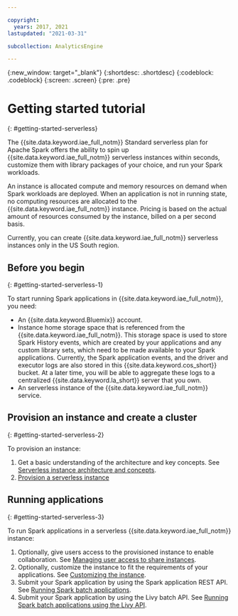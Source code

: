 ```yaml
---

copyright:
  years: 2017, 2021
lastupdated: "2021-03-31"

subcollection: AnalyticsEngine

---
```


{:new_window: target="_blank"}
{:shortdesc: .shortdesc}
{:codeblock: .codeblock}
{:screen: .screen}
{:pre: .pre}

# Getting started tutorial
{: #getting-started-serverless}

The {{site.data.keyword.iae_full_notm}} Standard serverless plan for Apache Spark offers the ability to spin up {{site.data.keyword.iae_full_notm}} serverless instances within seconds, customize them with library packages of your choice, and run your Spark workloads. 

An instance is allocated compute and memory resources on demand  when Spark workloads are deployed. When an application is not in running state, no computing resources are allocated to the {{site.data.keyword.iae_full_notm}} instance. Pricing is based on the actual amount of resources consumed by the instance, billed on a per second basis.

Currently, you can create {{site.data.keyword.iae_full_notm}} serverless instances only in the US South region.

## Before you begin
{: #getting-started-serverless-1}

To start running Spark applications in {{site.data.keyword.iae_full_notm}}, you need:

- An {{site.data.keyword.Bluemix}} account.
- Instance home storage space that is referenced from the {{site.data.keyword.iae_full_notm}}. This storage space is used to store Spark History events, which are created by your applications and any custom library sets, which need to be made available to your Spark applications. Currently, the Spark application events, and the driver and executor logs are also stored in this {{site.data.keyword.cos_short}} bucket. At a later time, you will be able to aggregate these logs to a centralized {{site.data.keyword.la_short}} server that you own.
- An serverless instance of the {{site.data.keyword.iae_full_notm}} service.

## Provision an instance and create a cluster
{: #getting-started-serverless-2}

To provision an instance:

1. Get a basic understanding of the architecture and key concepts. See [Serverless instance architecture and concepts](/docs/analyticsengine?-serverless-architecture-concepts).
1. [Provision a serverless instance](/docs/AnalyticsEngine?topic=AnalyticsEngine-provisioning-serverless)

## Running applications
{: #getting-started-serverless-3}

To run Spark applications in a serverless  {{site.data.keyword.iae_full_notm}} instance:

1. Optionally, give users access to the provisioned instance to enable collaboration. See [Managing user access to share instances](/docs/AnalyticsEngine?topic=AnalyticsEngine-grant-permissions-serverless).
1. Optionally, customize the instance to fit the requirements of your applications. See [Customizing the instance](/docs/AnalyticsEngine?topic=AnalyticsEngine-cust-instance).
1. Submit your Spark application by using the Spark application REST API. See [Running Spark batch applications](/docs/AnalyticsEngine?topic=AnalyticsEngine-spark-batch-serverless).
1. Submit your Spark application by using the Livy batch API. See [Running Spark batch applications using the Livy API](/docs/analyticsengine?topic=AnalyticsEngine-livy-api-serverless).
